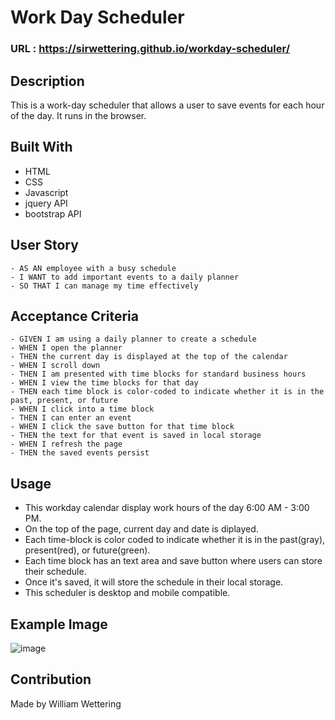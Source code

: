 # Work Day Scheduler

### URL : https://sirwettering.github.io/workday-scheduler/

## Description
This is a work-day scheduler that allows a user to save events for each hour of the day. It runs in the browser.

## Built With
* HTML
* CSS
* Javascript
* jquery API
* bootstrap API

## User Story
```
- AS AN employee with a busy schedule
- I WANT to add important events to a daily planner
- SO THAT I can manage my time effectively
```

## Acceptance Criteria
```
- GIVEN I am using a daily planner to create a schedule
- WHEN I open the planner
- THEN the current day is displayed at the top of the calendar
- WHEN I scroll down
- THEN I am presented with time blocks for standard business hours
- WHEN I view the time blocks for that day
- THEN each time block is color-coded to indicate whether it is in the past, present, or future
- WHEN I click into a time block
- THEN I can enter an event
- WHEN I click the save button for that time block
- THEN the text for that event is saved in local storage
- WHEN I refresh the page
- THEN the saved events persist
```

## Usage
- This workday calendar display work hours of the day 6:00 AM - 3:00 PM.
- On the top of the page, current day and date is diplayed.
- Each time-block is color coded to indicate whether it is in the past(gray), present(red), or future(green).
- Each time block has an text area and save button where users can store their schedule.
- Once it's saved, it will store the schedule in their local storage.
- This scheduler is desktop and mobile compatible.

## Example Image

![image](https://user-images.githubusercontent.com/88121961/133013241-a88b2975-7430-4935-a2d4-3650098e2351.png)

## Contribution
Made by William Wettering
